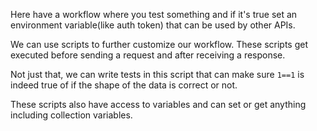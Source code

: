 Here have a workflow where you test something and if it's true set an environment variable(like auth token) that can be used by other APIs.

We can use scripts to further customize our workflow. These scripts get executed before sending a request and after receiving a response. 

Not just that, we can write tests in this script that can make sure `1==1` is indeed true of if the shape of the data is correct or not.

These scripts also have access to variables and can set or get anything including collection variables.